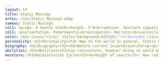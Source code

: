 ```yaml
---
layout: t4
title: Static Musings
artoc: /2oc/Static_Musings.webp
nameoc: Static Musings
col1: <p>age- 8 months old<br>height- 5'9<br>species- Sentient signals bound to a host<br>pronouns- It/its<br>gender- Staticgender</p>
col2: <p>orientation- Pomoromantic<br>occupation- Narrator<br>voiceclaim- Fuzz from The June Archive<br>alignment- Rebel Neutral</p>
color: <div class="clroc" style="background:#859dbc;"></div><div class="clroc" style="background:#466f86;"></div><div class="clroc" style="background:#e9effd;"></div><div class="clroc" style="background:#a62e32;"></div><div class="clroc" style="background:#67625f;"></div><div class="clroc" style="background:#f9e2d3;"></div><div class="clroc" style="background:#000;"></div><div class="clroc" style="background:#807ac3;"></div><div class="clroc" style="background:#b0d7ff;"></div>
personality: <h3>Personality</h3> New to the world in general, Static has no idea who it is as a person, as such it is generally aimless and often goes with the flow of what's going on around it. <br><br> It mostly goes with what the others in the group around it do as well. It <b><i>would</i></b> have been really easy to peer-pressure and manipulate, had it not been for the fact that one of it's earliest friendships turned out to be a ploy that would result in its own death. <br><br> In situations where touch is required, such as hugging, it heavily prefers to be the one to initiate it rather than the other person doing so. Regardless of which incarnation or whatever radio model it is in, the main constant was music and radio dramas
biography: <h2>Biography</h2><h3>Before current incarnation</h3><p><p>The cycle of reincarnation existed since 1894<br>Death comes with a 2nd <s>3rd, 4th, 5th</s> chance. The current incarnation was remelded this year, specifically on 07/07/2024. The signals will eventually coalesce once again and attach itself to another anomalous radio with no memory of who it used to be, practically a reincarnation of sorts... But at that point, is it still the same "person"?</p><h3>Current incarnation</h3><p><ul style="margin-top:0px;"><li>Past Incarnation died<li>Untethered signals go around for a year doing random stuff, best friend of the previous incarnation, Evi, slowly spirals in her grief.<li>A year passes, the signals tethers itself to a new host, Static Musings has been born!<li>After 2 days of mucking about, Static was found by Evi, and was promptly given a new name.<br><br>Melded Signals. The name of the past incarnation.<li>Evi raises Static under his wing and slowly chips away at its self-esteem.<li>Time passes<li>Eventually Evi gets found out by others OCs regarding their true intentions, being that she plans to use Static Musings to bring back their old friend, which would kill Static in the process.<li>In the aftermath of the event, Static gets recruited by Prominence at the ripe old age of two weeks old.</ul><p>That's about it for now.</p>
abilities: <h3>Abilities</h3>Can reincarnate, however doing so would make it forget everything, making an entirely new person in the process.<br><br>Post rebirth subconsciously avoids situations that killed it in the past life, it doesn't actively know about this feature of itself.<br><br>It can't exactly warp reality on a whim yet, the past incarnation was able to but that takes time and experience. As of right now it can warp itself out of danger or awkward situations.<br><br>Using it's abilities too much would lead to over-exertion, you can read more about this in the "more lore" tab
morelore: <h3>Reincarnation Cycle</h3><b>Height of smarts</b>- New radio-body has been latched onto. Past incarnation flashes by and reminisces about how things were (similar to terminal lucidity)<br><br><b>Cliff of memories</b>- happens a few hours after the first stage, past incarnation gets wiped, with little knowledge remaining (eg, what killed it in the past life and how to avoid it)<br><br><b>Personality Build-Up</b>- basically starting from scratch, a full identity can take some time to form. In the past it used to take months due to scarce signals. Nowadays it takes a few hours to under a week, whoever it interacts with during this time has a lot of influence over how it acts and what opinions it may have<br><br><b>Diffuse</b>- what happens to all incarnations inevitably, they all slip up at some point, the signals all unfuse due to the destruction of the radio-body, can be slow or fast<br><b>Remeld</b>- Signals begin to coalesce again and find a new radio-body, cycle begins anew. Takes a few days to process and find the new host<br><br><h3>Static</h3>The first symptom to show what's about to happen is forgetfulness. The other way to separate the signals is by destroying the radio itself. <br><br> Being overtaken by static hurts it, as that is the one of the only things able to separate the signals, albeit temporarily. It can induce static in itself if forced to overexert it's powers. <br><br> Static Musings is exponential when it comes to being able to overcome the static, too bad it's too scared.<br><br> Closest thing to "getting sick" that could happen with Static would be someone putting too much radio noise over a channel. It's mostly static or pain related.
---
```

